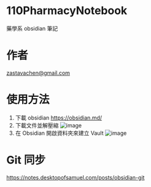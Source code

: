 # 110PharmacyNotebook
藥學系 obsidian 筆記
# 作者
zastavachen@gmail.com
# 使用方法
1. 下載 obsidian https://obsidian.md/
2. 下載文件並解壓縮
![image](https://github.com/mattchen0421/110PharmacyNotebook/assets/85752949/0ea8f115-e2b7-4051-857e-826f5e425e66)
3. 在 Obsidian 開啟資料夾來建立 Vault
![image](https://github.com/mattchen0421/110PharmacyNotebook/assets/85752949/adce11f8-b5d6-45e0-9fb6-eae1d3fa9cae)
# Git 同步
https://notes.desktopofsamuel.com/posts/obsidian-git

